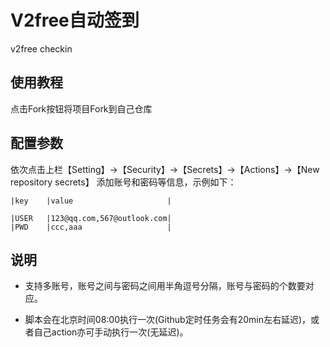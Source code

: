 # V2free自动签到
v2free checkin
## 使用教程
点击Fork按钮将项目Fork到自己仓库

## 配置参数

依次点击上栏【Setting】->【Security】->【Secrets】->【Actions】->【New repository secrets】 添加账号和密码等信息，示例如下：


    |key    |value                     |

    |USER   |123@qq.com,567@outlook.com|
    |PWD    |ccc,aaa                   |


## 说明
* 支持多账号，账号之间与密码之间用半角逗号分隔，账号与密码的个数要对应。

* 脚本会在北京时间08:00执行一次(Github定时任务会有20min左右延迟)，或者自己action亦可手动执行一次(无延迟)。
